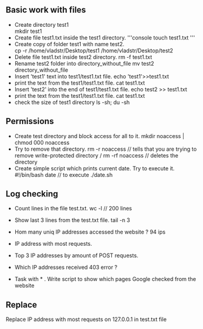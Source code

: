 ## Basic work with files

- Create directory test1  
mkdir test1
- Create file test1.txt inside the test1 directory.
'''console
touch test1.txt
'''
-   Create copy of folder test1 with name test2.  
cp -r  /home/vladstr/Desktop/test1 /home/vladstr/Desktop/test2
-    Delete file test1.txt inside test2 directory.
rm -f test1.txt
-    Rename test2 folder into directory_without_file
mv test2 directory_without_file
-    Insert 'test1' text into test1/test1.txt file.
echo 'test1'>>test1.txt
-    print the text from the test1/test1.txt file.
cat test1.txt
-    Insert 'test2' into the end of test1/test1.txt file.
echo test2 >> test1.txt
-    print the text from the test1/test1.txt file.
cat test1.txt
- check the size of test1 directory
ls -sh; du -sh
## Permissions

-   Create test directory and block access for all to it.
mkdir noaccess | chmod 000 noaccess
-   Try to remove that directory.
rm -r noaccess // tells that you are trying to remove write-protected directory
/ rm -rf noaccess // deletes the directory 
-    Create simple script which prints current date. Try to execute it.
#!/bin/bash date // to execute ./date.sh

## Log checking

-  Count lines in the file test.txt.
wc -l // 200 lines

- Show last 3 lines from the test.txt file. 
tail -n 3

-  Hom many uniq IP addresses accessed the website ? 
94 ips

-  IP address with most requests.


-  Top 3 IP addresses by amount of POST requests.


-  Which IP addresses received 403 error ? 


- Task with * . Write script to show which pages Google checked from the website 

## Replace

Replace IP address with most requests on 127.0.0.1 in test.txt file 
